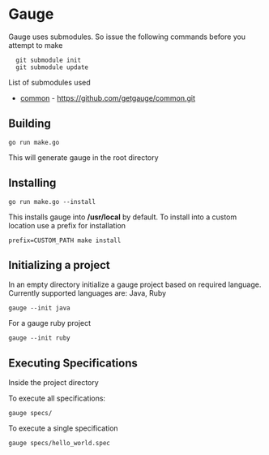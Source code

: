 Gauge
======

Gauge uses submodules. So issue the following commands before you attempt to make

```
  git submodule init
  git submodule update
```

List of submodules used


* [common](https://github.com/getgauge/common) - https://github.com/getgauge/common.git

Building
------------

````
go run make.go
````

This will generate gauge in the root directory

Installing
------------

````
go run make.go --install
````

This installs gauge into __/usr/local__ by default.
To install into a custom location use a prefix for installation

````
prefix=CUSTOM_PATH make install
````

Initializing a project
---------------------
In an empty directory initialize a gauge project based on required language. Currently supported languages are: Java, Ruby

````
gauge --init java
````
For a gauge ruby project
````
gauge --init ruby
````

Executing Specifications
---------------------
Inside the project directory

To execute all specifications:
````
gauge specs/
````

To execute a single specification
````
gauge specs/hello_world.spec
````

